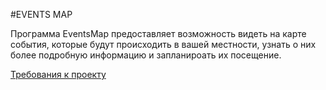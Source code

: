 #EVENTS MAP

Программа EventsMap предоставляет возможность видеть на карте события, которые будут происходить в вашей местности, узнать о них более подробную информацию и запланироать их посещение.

[Требования к проекту](https://github.com/allapugacheva/EventsMap/blob/main/docs/SRS.md)  